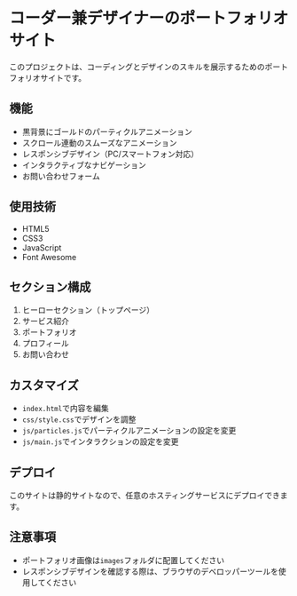 # コーダー兼デザイナーのポートフォリオサイト

このプロジェクトは、コーディングとデザインのスキルを展示するためのポートフォリオサイトです。

## 機能

- 黒背景にゴールドのパーティクルアニメーション
- スクロール連動のスムーズなアニメーション
- レスポンシブデザイン（PC/スマートフォン対応）
- インタラクティブなナビゲーション
- お問い合わせフォーム

## 使用技術

- HTML5
- CSS3
- JavaScript
- Font Awesome

## セクション構成

1. ヒーローセクション（トップページ）
2. サービス紹介
3. ポートフォリオ
4. プロフィール
5. お問い合わせ

## カスタマイズ

- `index.html`で内容を編集
- `css/style.css`でデザインを調整
- `js/particles.js`でパーティクルアニメーションの設定を変更
- `js/main.js`でインタラクションの設定を変更

## デプロイ

このサイトは静的サイトなので、任意のホスティングサービスにデプロイできます。

## 注意事項

- ポートフォリオ画像は`images`フォルダに配置してください
- レスポンシブデザインを確認する際は、ブラウザのデベロッパーツールを使用してください
